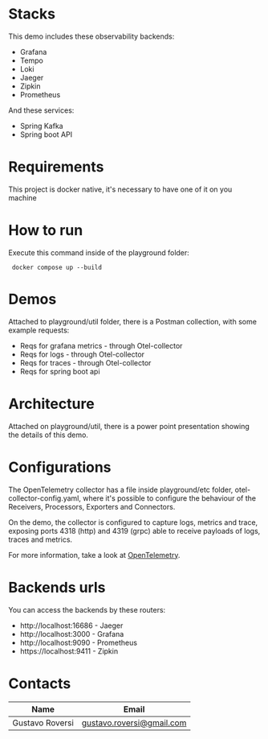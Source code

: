 # Stacks
This demo includes these observability backends:
 - Grafana
 - Tempo
 - Loki
 - Jaeger
 - Zipkin
 - Prometheus

And these services:
 - Spring Kafka
 - Spring boot API

# Requirements
This project is docker native, it's necessary to have one of it on you machine

# How to run
Execute this command inside of the playground folder:

`` 
    docker compose up --build
``

# Demos
Attached to playground/util folder, there is a Postman collection, with some example requests:
 - Reqs for grafana metrics - through Otel-collector
 - Reqs for logs - through Otel-collector
 - Reqs for traces - through Otel-collector
 - Reqs for spring boot api


# Architecture
Attached on playground/util, there is a power point presentation showing the details of this demo.

# Configurations
The OpenTelemetry collector has a file inside playground/etc folder, otel-collector-config.yaml, where it's possible
to configure the behaviour of the Receivers, Processors, Exporters and Connectors.

On the demo, the collector is configured to capture logs, metrics and trace, exposing ports 
4318 (http) and 4319 (grpc) able to receive payloads of logs, traces and metrics.

For more information, take a look at [OpenTelemetry](https://opentelemetry.io/).

# Backends urls
You can access the backends by these routers:
 - http://localhost:16686 - Jaeger
 - http://localhost:3000 - Grafana
 - http://localhost:9090 - Prometheus
 - https://localhost:9411 - Zipkin

# Contacts
| Name            | Email                     |
|-----------------|---------------------------|
| Gustavo Roversi | gustavo.roversi@gmail.com |